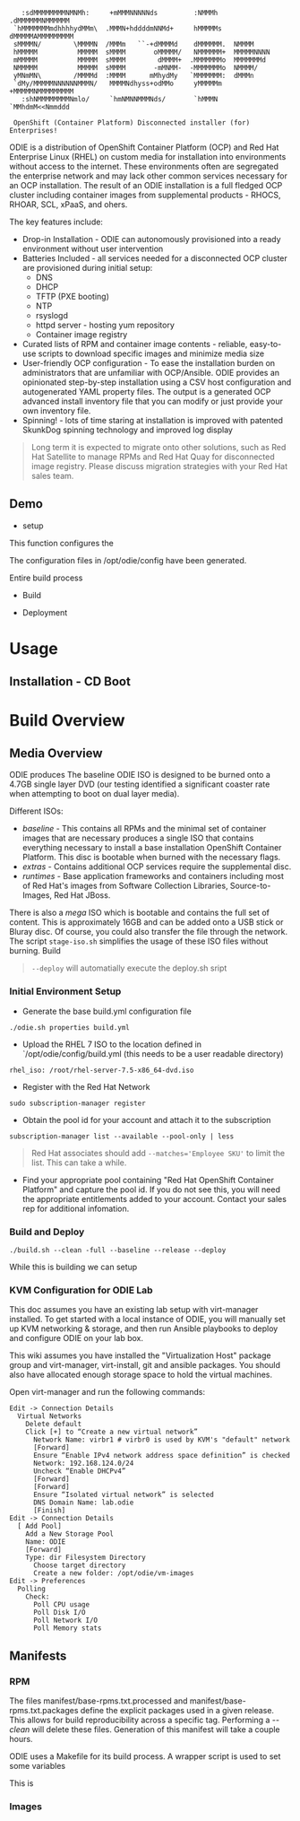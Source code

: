 ```
   :sdMMMMMMMMNMNMh:     +mMMMNNNNNds         :NMMMh    .dMMMMMMNMMMMMM
 `hMMMMMMMmdhhhhydMMm\  .MMMN+hddddmNNMd+     hMMMMMs   dMMMMMAMMMMMMMMM
 sMMMMN/        \MMMMN  /MMMm   ``-+dMMMMd    dMMMMMM.  NMMMM
 hMMMMM          MMMMM  sMMMM       oMMMMM/   NMMMMMM+  MMMMMNNNN
 mMMMMM          MMMMM  sMMMM        dMMMM+  .MMMMMMMo  MMMMMMMd
 NMMMMM          MMMMM  sMMMM       -mMNMM-  -MMMMMMMo  NMMMM/
 yMNmMN\        /MMMMd  :MMMM      mMhydMy   `MMMMMMM:  dMMMn
 `dMy/MMMMMNNNNNNMMMN/   MMMMNdhyss+odMMo     yMMMMMm   +MMMMMNMMMMMMMMM
   :shNMMMMMMMMNmlo/     `hmNMNNMMMNds/       `hMMMN    `MMhdmM<<Nmmddd

 OpenShift (Container Platform) Disconnected installer (for) Enterprises!
```

ODIE is a distribution of OpenShift Container Platform (OCP) and Red Hat Enterprise Linux (RHEL) on custom media for installation into environments without access to the internet. These environments often are segregated the enterprise network and may lack other common services necessary for an OCP installation.  The result of an ODIE installation is a full fledged OCP cluster including container images from supplemental products - RHOCS, RHOAR, SCL, xPaaS, and ohers.

The key features include:

* Drop-in Installation - ODIE can autonomously provisioned into a ready environment without user intervention
* Batteries Included - all services needed for a disconnected OCP cluster are provisioned during initial setup:
  * DNS
  * DHCP
  * TFTP (PXE booting)
  * NTP
  * rsyslogd
  * httpd server - hosting yum repository
  * Container image registry
* Curated lists of RPM and container image contents - reliable, easy-to-use scripts to download specific images and minimize media size
* User-friendly OCP configuration - To ease the installation burden on administrators that are unfamiliar with OCP/Ansible.  ODIE provides an opinionated step-by-step installation using a CSV host configuration and autogenerated YAML property files.  The output is a generated OCP advanced install inventory file that you can modify or just provide your own inventory file.
* Spinning! - lots of time staring at installation is improved with patented SkunkDog spinning technology and improved log display

> Long term it is expected to migrate onto other solutions, such as Red Hat Satellite to manage RPMs and Red Hat Quay for disconnected image registry.  Please discuss migration strategies with your Red Hat sales team.

## Demo

- setup

This function configures the

The configuration files in /opt/odie/config have been generated. 


Entire build process

- Build

- Deployment


# Usage

## Installation - CD Boot

# Build Overview

## Media Overview

ODIE produces
The baseline ODIE ISO is designed to be burned onto a 4.7GB single layer DVD (our testing identified a significant coaster rate when attempting to boot on dual layer media).

Different ISOs:
* *baseline* - This contains all RPMs and the minimal set of container images that are necessary produces a single ISO that contains everything necessary to install a base installation OpenShift Container Platform.  This disc is bootable when burned with the necessary flags.
* *extras* - Contains additional OCP services require the supplemental disc.
* *runtimes* - Base application frameworks and containers including most of Red Hat's images from Software Collection Libraries, Source-to-Images, Red Hat JBoss.

There is also a *mega* ISO which is bootable and contains the full set of content.  This is approximately 16GB and can be added onto a USB stick or Bluray disc.  Of course, you could also transfer the file through the network.  The script `stage-iso.sh` simplifies the usage of these ISO files without burning.
Build

> `--deploy`  will automatially execute the deploy.sh sript

### Initial Environment Setup

* Generate the base build.yml configuration file
```
./odie.sh properties build.yml
```

* Upload the RHEL 7 ISO to the location defined in `/opt/odie/config/build.yml (this needs to be a user readable directory)

```
rhel_iso: /root/rhel-server-7.5-x86_64-dvd.iso
```

* Register with the Red Hat Network

```
sudo subscription-manager register
```

* Obtain the pool id for your account and attach it to the subscription

```
subscription-manager list --available --pool-only | less
```

> Red Hat associates should add `--matches='Employee SKU'` to limit the list.  This can take a while.


* Find your appropriate pool containing "Red Hat OpenShift Container Platform" and capture the pool id.  If you do not see this, you will need the appropriate entitlements added to your account.  Contact your sales rep for additional infomation.



### Build and Deploy

```
./build.sh --clean -full --baseline --release --deploy

```

While this is building we can setup 



### KVM Configuration for ODIE Lab

This doc assumes you have an existing lab setup with virt-manager installed. To get started with a local instance of ODIE, you will manually set up KVM networking & storage, and then run Ansible playbooks to deploy and configure ODIE on your lab box.

This wiki assumes you have installed the "Virtualization Host" package group and virt-manager, virt-install, git and ansible packages. You should also have allocated enough storage space to hold the virtual machines.

Open virt-manager and run the following commands:

```
Edit -> Connection Details
  Virtual Networks
    Delete default
    Click [+] to “Create a new virtual network”
      Network Name: virbr1 # virbr0 is used by KVM's "default" network
      [Forward]
      Ensure “Enable IPv4 network address space definition” is checked
      Network: 192.168.124.0/24
      Uncheck “Enable DHCPv4”
      [Forward]
      [Forward]
      Ensure “Isolated virtual network” is selected
      DNS Domain Name: lab.odie
      [Finish]
Edit -> Connection Details
  [ Add Pool]
    Add a New Storage Pool
    Name: ODIE
    [Forward]
    Type: dir Filesystem Directory
      Choose target directory
      Create a new folder: /opt/odie/vm-images
Edit -> Preferences
  Polling
    Check:
      Poll CPU usage
      Poll Disk I/O
      Poll Network I/O
      Poll Memory stats
```



## Manifests

### RPM


The files manifest/base-rpms.txt.processed and manifest/base-rpms.txt.packages define the explicit packages used in a given release.  This allows for build reproducibility across a specific tag.  Performing a *--clean* will delete these files.  Generation of this manifest will take a couple hours.


ODIE uses a Makefile for its build process.  A wrapper script is used to set some variables 

This is

### Images
